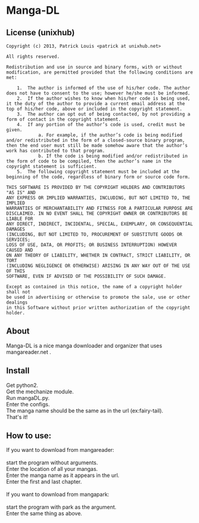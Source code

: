 Manga-DL
=======

License (unixhub)
-----------------

    Copyright (c) 2013, Patrick Louis <patrick at unixhub.net>

    All rights reserved.

    Redistribution and use in source and binary forms, with or without
    modification, are permitted provided that the following conditions are met:

        1.  The author is informed of the use of his/her code. The author does not have to consent to the use; however he/she must be informed.
        2.  If the author wishes to know when his/her code is being used, it the duty of the author to provide a current email address at the top of his/her code, above or included in the copyright statement.
        3.  The author can opt out of being contacted, by not providing a form of contact in the copyright statement.
        4.  If any portion of the author’s code is used, credit must be given.
                a. For example, if the author’s code is being modified and/or redistributed in the form of a closed-source binary program, then the end user must still be made somehow aware that the author’s work has contributed to that program.
                b. If the code is being modified and/or redistributed in the form of code to be compiled, then the author’s name in the copyright statement is sufficient.
        5.  The following copyright statement must be included at the beginning of the code, regardless of binary form or source code form.

    THIS SOFTWARE IS PROVIDED BY THE COPYRIGHT HOLDERS AND CONTRIBUTORS "AS IS" AND
    ANY EXPRESS OR IMPLIED WARRANTIES, INCLUDING, BUT NOT LIMITED TO, THE IMPLIED
    WARRANTIES OF MERCHANTABILITY AND FITNESS FOR A PARTICULAR PURPOSE ARE
    DISCLAIMED. IN NO EVENT SHALL THE COPYRIGHT OWNER OR CONTRIBUTORS BE LIABLE FOR
    ANY DIRECT, INDIRECT, INCIDENTAL, SPECIAL, EXEMPLARY, OR CONSEQUENTIAL DAMAGES
    (INCLUDING, BUT NOT LIMITED TO, PROCUREMENT OF SUBSTITUTE GOODS OR SERVICES;
    LOSS OF USE, DATA, OR PROFITS; OR BUSINESS INTERRUPTION) HOWEVER CAUSED AND
    ON ANY THEORY OF LIABILITY, WHETHER IN CONTRACT, STRICT LIABILITY, OR TORT
    (INCLUDING NEGLIGENCE OR OTHERWISE) ARISING IN ANY WAY OUT OF THE USE OF THIS
    SOFTWARE, EVEN IF ADVISED OF THE POSSIBILITY OF SUCH DAMAGE.

    Except as contained in this notice, the name of a copyright holder shall not
    be used in advertising or otherwise to promote the sale, use or other dealings
    in this Software without prior written authorization of the copyright holder.

About
-----

Manga-DL is a nice manga downloader and organizer that uses mangareader.net .<br>


Install
-------

Get python2. <br>
Get the mechanize module. <br>
Run mangaDL.py. <br>
Enter the configs. <br>
The manga name should be the same as in the url (ex:fairy-tail). <br>
That's it! <br>

How to use:
-----------

If you want to download from mangareader: <br>
 <br>
start the program without arguments. <br>
Enter the location of all your mangas. <br>
Enter the manga name as it appears in the url. <br>
Enter the first and last chapter. <br>
 <br>
If you want to download from mangapark:  <br>
 <br>
start the program with park as the argument.  <br>
Enter the same thing as above.
